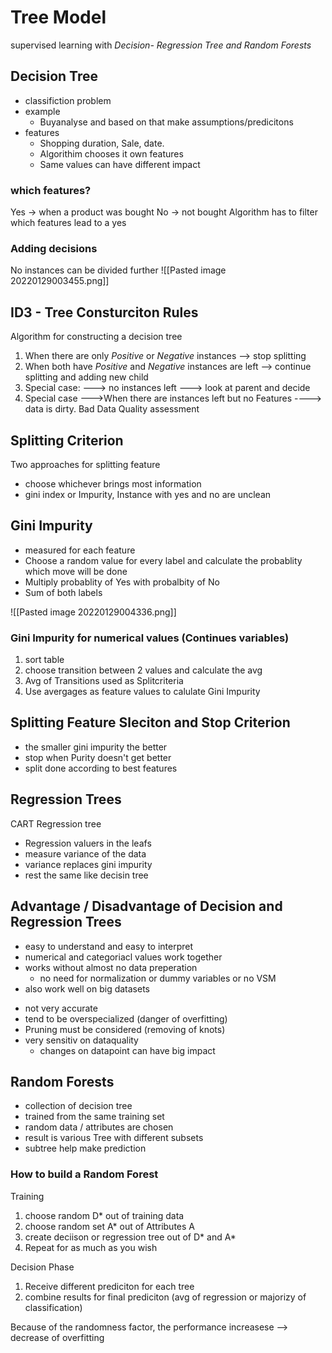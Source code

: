 # Tree Model
supervised learning with _Decision- Regression Tree and Random Forests_

## Decision Tree
- classifiction problem
- example
	- Buyanalyse and based on that make assumptions/predicitons
- features
	- Shopping duration, Sale, date.
	- Algorithim chooses it own features 
	- Same values can have different impact


### which features?
Yes -> when a product was bought
No -> not bought
Algorithm has to filter which features lead to a yes


### Adding decisions
No instances can be divided further
![[Pasted image 20220129003455.png]]



## ID3 - Tree Consturciton Rules
Algorithm for constructing a decision tree

1. When there are only _Positive_ or _Negative_ instances --> stop splitting
2. When both have _Positive_ and _Negative_ instances are left --> continue splitting and adding new child
3. Special case: ---> no instances left ---> look at parent and decide
4. Special case --->When there are instances left but no Features ----> data is dirty. Bad Data Quality assessment


## Splitting Criterion
 Two approaches for splitting feature
 - choose whichever brings most information
 - gini index or Impurity, Instance with yes and no are unclean


## Gini Impurity
- measured for each feature
- Choose a random value for every label and calculate the probablity which move will be done
- Multiply probablity of Yes with probalbity of No
- Sum of both labels

![[Pasted image 20220129004336.png]]


### Gini Impurity for numerical values (Continues variables)

1. sort table
2. choose transition between 2 values and calculate the avg
3. Avg of Transitions used as Splitcriteria
4. Use avergages as feature values to calulate Gini Impurity

## Splitting Feature Sleciton and Stop Criterion
- the smaller gini impurity the better
- stop when Purity doesn't get better
- split done according to best features



## Regression Trees
CART Regression tree
- Regression valuers in the leafs
- measure variance of the data
- variance replaces gini impurity
- rest the same like decisin tree


## Advantage / Disadvantage of Decision and Regression Trees

+ easy to understand and easy to interpret
+ numerical and categoriacl values work together
+ works without almost no data preperation
	+ no need for normalization or dummy variables or no VSM
+ also work well on big datasets

- not very accurate
- tend to be overspecialized (danger of overfitting)
- Pruning must be considered (removing of knots)
- very sensitiv on dataquality
	- changes on datapoint can have big impact



## Random Forests
- collection of decision tree
- trained from the same training set
- random data / attributes are chosen
- result is various Tree with different subsets
- subtree help make prediction


### How to build a Random Forest

Training
1. choose random D* out of training data
2. choose random set A* out of Attributes A
3. create deciison or regression tree out of D* and A*
4. Repeat for as much as you wish

Decision Phase
1. Receive different prediciton for each tree
2. combine results for final prediciton (avg of regression or majorizy of classification)

Because of the randomness factor, the performance increasese --> decrease of overfitting




